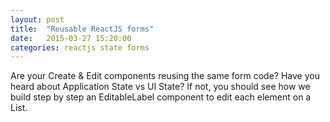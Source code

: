 ```yaml
---
layout: post
title:  "Reusable ReactJS forms"
date:   2015-03-27 15:20:00
categories: reactjs state forms
---
```

Are your Create & Edit components reusing the same form code? Have you heard about Application State vs UI State? If not, you should see how we build step by step an EditableLabel component to edit each element on a List.